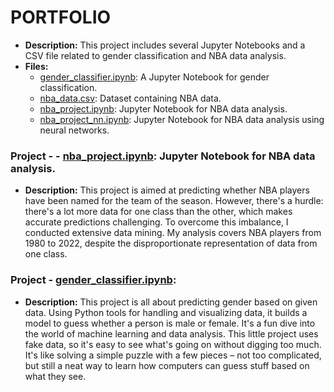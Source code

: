 # PORTFOLIO

- **Description:** This project includes several Jupyter Notebooks and a CSV file related to gender classification and NBA data analysis.
- **Files:**
  - [gender_classifier.ipynb](gender_classifier.ipynb):  A Jupyter Notebook for gender classification.
  - [nba_data.csv](nba_data.csv): Dataset containing NBA data.
  - [nba_project.ipynb](nba_project.ipynb): Jupyter Notebook for NBA data analysis.
  - [nba_project_nn.ipynb](nba_project_nn.ipynb): Jupyter Notebook for NBA data analysis using neural networks.


### Project - - [nba_project.ipynb](nba_project.ipynb): Jupyter Notebook for NBA data analysis. 
- **Description:** This project is aimed at predicting whether NBA players have been named for the team of the season. However, there's a hurdle: there's a lot more data for one class than the other, which makes accurate predictions challenging. To overcome this imbalance, I conducted extensive data mining. My analysis covers NBA players from 1980 to 2022, despite the disproportionate representation of data from one class.

### Project - [gender_classifier.ipynb](gender_classifier.ipynb):

- **Description:** This project is all about predicting gender based on given data. Using Python tools for handling and visualizing data, it builds a model to guess whether a person is male or female. It's a fun dive into the world of machine learning and data analysis. This little project uses fake data, so it's easy to see what's going on without digging too much. It's like solving a simple puzzle with a few pieces – not too complicated, but still a neat way to learn how computers can guess stuff based on what they see.


